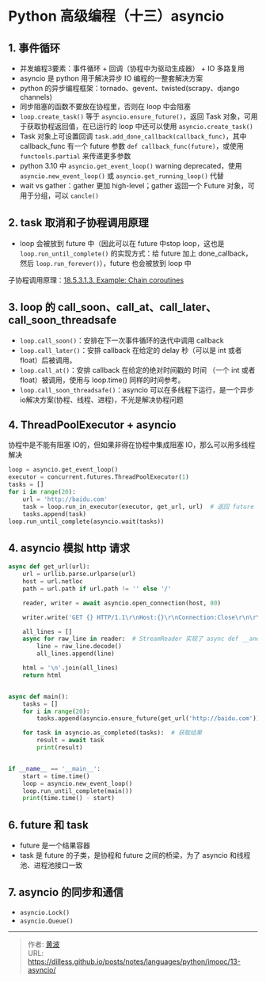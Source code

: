 # Python 高级编程（十三）asyncio


## 1. 事件循环

- 并发编程3要素：事件循环 + 回调（协程中为驱动生成器） + IO 多路复用
- asyncio 是 python 用于解决异步 IO 编程的一整套解决方案
- python 的异步编程框架：tornado、gevent、twisted(scrapy、django channels)
- 同步阻塞的函数不要放在协程里，否则在 loop 中会阻塞
- `loop.create_task()` 等于 `asyncio.ensure_future()`，返回 Task 对象，可用于获取协程返回值，在已运行的 loop 中还可以使用 `asyncio.create_task()`
- Task 对象上可设置回调 `task.add_done_callback(callback_func)`，其中 callback_func 有一个 future 参数 `def callback_func(future)`，或使用 `functools.partial` 来传递更多参数
- python 3.10 中 `asyncio.get_event_loop()` warning deprecated，使用 `asyncio.new_event_loop()` 或 `asyncio.get_running_loop()` 代替
- wait vs gather：gather 更加 high-level；gather 返回一个 Future 对象，可用于分组，可以 `cancle()`

## 2. task 取消和子协程调用原理

- loop 会被放到 future 中（因此可以在 future 中stop loop，这也是 `loop.run_until_complete()` 的实现方式：给 future 加上 done_callback，然后 `loop.run_forever()`），future 也会被放到 loop 中

子协程调用原理：[18.5.3.1.3. Example: Chain coroutines](https://docs.python.org/3.6/library/asyncio-task.html#example-chain-coroutines)


## 3. loop 的 call_soon、call_at、call_later、call_soon_threadsafe

- `loop.call_soon()`：安排在下一次事件循环的迭代中调用 callback
- `loop.call_later()`：安排 callback 在给定的 delay 秒（可以是 int 或者 float）后被调用。
- `loop.call_at()`：安排 callback 在给定的绝对时间戳的 时间 （一个 int 或者 float）被调用，使用与 loop.time() 同样的时间参考。
- `loop.call_soon_threadsafe()`：asyncio 可以在多线程下运行，是一个异步io解决方案(协程、线程、进程)，不光是解决协程问题

## 4. ThreadPoolExecutor + asyncio

协程中是不能有阻塞 IO的，但如果非得在协程中集成阻塞 IO，那么可以用多线程解决

```python
loop = asyncio.get_event_loop()
executor = concurrent.futures.ThreadPoolExecutor(1)
tasks = []
for i in range(20):
    url = 'http://baidu.com'
    task = loop.run_in_executor(executor, get_url, url)  # 返回 future 对象
    tasks.append(task)
loop.run_until_complete(asyncio.wait(tasks))
```

## 4. asyncio 模拟 http 请求

```python
async def get_url(url):
    url = urllib.parse.urlparse(url)
    host = url.netloc
    path = url.path if url.path != '' else '/'

    reader, writer = await asyncio.open_connection(host, 80)

    writer.write('GET {} HTTP/1.1\r\nHost:{}\r\nConnection:Close\r\n\r\n'.format(path, host).encode('utf8'))

    all_lines = []
    async for raw_line in reader:  # StreamReader 实现了 async def __anext__()，因此可以用 async for
        line = raw_line.decode()
        all_lines.append(line)

    html = '\n'.join(all_lines)
    return html


async def main():
    tasks = []
    for i in range(20):
        tasks.append(asyncio.ensure_future(get_url('http://baidu.com')))

    for task in asyncio.as_completed(tasks):  # 获取结果
        result = await task
        print(result)


if __name__ == '__main__':
    start = time.time()
    loop = asyncio.new_event_loop()
    loop.run_until_complete(main())
    print(time.time() - start)
```

## 6. future 和 task

- future 是一个结果容器
- task 是 future 的子类，是协程和 future 之间的桥梁，为了 asyncio 和线程池、进程池接口一致


## 7. asyncio 的同步和通信

- `asyncio.Lock()`
- `asyncio.Queue()`


---

> 作者: [黄波](https://dilless.github.io)  
> URL: https://dilless.github.io/posts/notes/languages/python/imooc/13-asyncio/  

